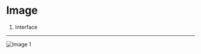Image
=================================

1. Interface
-----  
![Image 1](http://tushkan.com/mediabox/image.jpg)